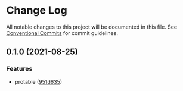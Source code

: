 # Change Log

All notable changes to this project will be documented in this file. See [Conventional Commits](https://conventionalcommits.org) for commit guidelines.

## 0.1.0 (2021-08-25)

### Features

- protable ([951d635](https://github.com/vip-frondend/react-components/commit/951d6353d7ef2b432d7042b46d22411f5fc87c80))
